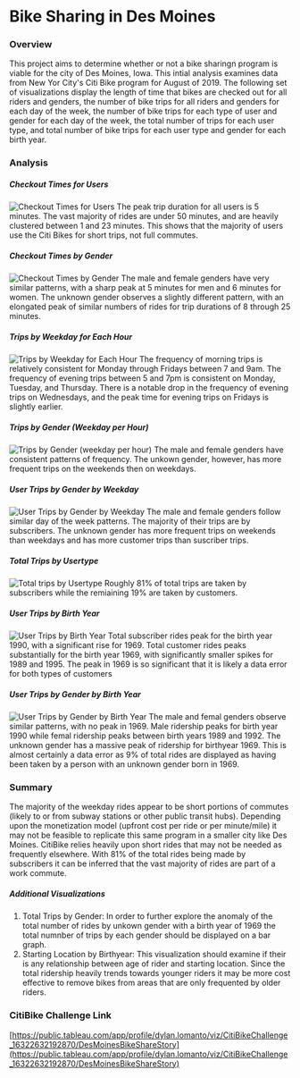 # Bike Sharing in Des Moines

### Overview
This project aims to determine whether or not a bike sharingn program is viable for the city of Des Moines, Iowa.  This intial analysis examines data from New Yor City's Citi Bike program for August of 2019.  The following set of visualizations display the length of time that bikes are checked out for all riders and genders, the number of bike trips for all riders and genders for each day of the week, the number of bike trips for each type of user and gender for each day of the week, the total number of trips for each user type, and total number of bike trips for each user type and gender for each birth year.

### Analysis
##### Checkout Times for Users
![Checkout Times for Users](https://user-images.githubusercontent.com/86164867/134569647-6b2b12e4-7363-4be5-924f-399c6a3fcc1b.PNG)
The peak trip duration for all users is 5 minutes. The vast majority of rides are under 50 minutes, and are heavily clustered between 1 and 23 minutes.  This shows that the majority of users use the Citi Bikes for short trips, not full commutes.

##### Checkout Times by Gender
![Checkout Times by Gender](https://user-images.githubusercontent.com/86164867/134570487-a31ee32c-694e-42d9-8549-c5cc4af23f1d.PNG)
The male and female genders have very similar patterns, with a sharp peak at 5 minutes for men and 6 minutes for women.  The unknown gender observes a slightly different pattern, with an elongated peak of similar numbers of rides for trip durations of 8 through 25 minutes.

##### Trips by Weekday for Each Hour
![Trips by Weekday for Each Hour](https://user-images.githubusercontent.com/86164867/134572140-bed30088-8950-4070-aad0-d23f0ab83bdc.PNG)
The frequency of morning trips is relatively consistent for Monday through Fridays between 7 and 9am.  The frequency of evening trips between 5 and 7pm is consistent on Monday, Tuesday, and Thursday. There is a notable drop in the frequency of evening trips on Wednesdays, and the peak time for evening trips on Fridays is slightly earlier.

##### Trips by Gender (Weekday per Hour)
![Trips by Gender (weekday per hour)](https://user-images.githubusercontent.com/86164867/134574581-e7b57a4c-d1ec-44b4-b87d-9fd31f821024.PNG)
The male and female genders have consistent patterns of frequency.  The unkown gender, however, has more frequent trips on the weekends then on weekdays.

##### User Trips by Gender by Weekday
![User Trips by Gender by Weekday](https://user-images.githubusercontent.com/86164867/134575400-20df5b1b-3eab-477f-8f1a-5c8ac16bb312.PNG)
The male and female genders follow similar day of the week patterns. The majority of their trips are by subscribers. The unknown gender has more frequent trips on weekends than weekdays and has more customer trips than suscriber trips.

##### Total Trips by Usertype
![Total trips by Usertype](https://user-images.githubusercontent.com/86164867/134576466-1c02aba1-9cf5-4e1d-8c4a-04290fed03e3.PNG)
Roughly 81% of total trips are taken by subscribers while the remiaining 19% are taken by customers.

##### User Trips by Birth Year
![User Trips by Birth Year](https://user-images.githubusercontent.com/86164867/134576944-b95d8dca-38d5-4e6f-ad28-adb1eca6e4b0.PNG)
Total subscriber rides peak for the birth year 1990, with a significant rise for 1969. Total customer rides peaks substantially for the birth year 1969, with significantly smaller spikes for 1989 and 1995. The peak in 1969 is so significant that it is likely a data error for both types of customers

##### User Trips by Gender by Birth Year
![User Trips by Gender by Birth Year](https://user-images.githubusercontent.com/86164867/134577494-0862e7df-35d2-4bfa-9268-85ccfc85b9b4.PNG)
The male and femal genders observe similar patterns, with no peak in 1969.  Male ridership peaks for birth year 1990 while femal ridership peaks between birth years 1989 and 1992.  The unknown gender has a massive peak of ridership for birthyear 1969. This is almost certainly a data error as 9% of total rides are displayed as having been taken by a person with an unknown gender born in 1969.

### Summary

The majority of the weekday rides appear to be short portions of commutes (likely to or from subway stations or other public transit hubs). Depending upon the monetization model (upfront cost per ride or per minute/mile) it may not be feasible to replicate this same program in a smaller city like Des Moines. CitiBike relies heavily upon short rides that may not be needed as frequently elsewhere. With 81% of the total rides being made by subscribers it can be inferred that the vast majority of rides are part of a work commute.

##### Additional Visualizations
1. Total Trips by Gender: In order to further explore the anomaly of the total number of rides by unkown gender with a birth year of 1969 the total numnber of trips by each gender should be displayed on a bar graph. 
2. Starting Location by Birthyear: This visualization should examine if their is any relationship between age of rider and starting location. Since the total ridership heavily trends towards younger riders it may be more cost effective to remove bikes from areas that are only frequented by older riders.

### CitiBike Challenge Link
[https://public.tableau.com/app/profile/dylan.lomanto/viz/CitiBikeChallenge_16322632192870/DesMoinesBikeShareStory](https://public.tableau.com/app/profile/dylan.lomanto/viz/CitiBikeChallenge_16322632192870/DesMoinesBikeShareStory)
